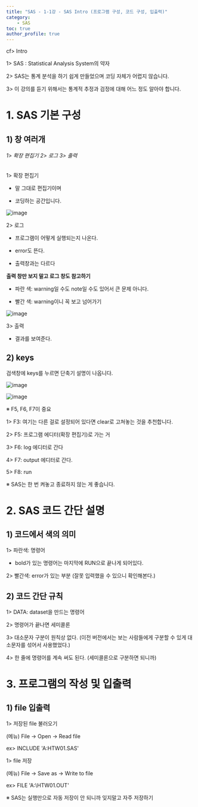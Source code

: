 ```yaml
---
title: "SAS - 1-1강 - SAS Intro (프로그램 구성, 코드 구성, 입출력)"
category:
    - SAS
toc: true
author_profile: true
---
```


cf> Intro

1> SAS : Statistical Analysis System의 약자

2> SAS는 통계 분석을 하기 쉽게 만들었으며 코딩 자체가 어렵지 않습니다.

3> 이 강의를 듣기 위해서는 통계적 추정과 검정에 대해 어느 정도 알아야 합니다.

# 1. SAS 기본 구성

## 1) 창 여러개 ##  

###### 1> 확장 편집기 2> 로그 3> 출력

1> 확장 편집기

- 말 그대로 편집기이며

- 코딩하는 공간입니다.

![image](https://img1.daumcdn.net/thumb/R1280x0/?scode=mtistory2&fname=https%3A%2F%2Fk.kakaocdn.net%2Fdn%2FKvxTB%2FbtqCLeaj00N%2FFzSz294elhKXqlL3axax00%2Fimg.png)

2> 로그

- 프로그램이 어떻게 실행되는지 나온다.

- error도 뜬다. 

- 출력창과는 다르다

**출력 창만 보지 말고 로그 창도 참고하기**

- 파란 색: warning일 수도 note일 수도 있어서 큰 문제 아니다.

- 빨간 색: warning이니 꼭 보고 넘어가기

![image](https://img1.daumcdn.net/thumb/R1280x0/?scode=mtistory2&fname=https%3A%2F%2Fk.kakaocdn.net%2Fdn%2FelfaPL%2FbtqCLNcuc7S%2FXcH2Ex1FNLAuwFnRLYfiS0%2Fimg.jpg)

3> 출력

- 결과를 보여준다.

## 2) keys

검색창에 keys를 누르면 단축기 설명이 나옵니다.

![image](https://img1.daumcdn.net/thumb/R1280x0/?scode=mtistory2&fname=https%3A%2F%2Fk.kakaocdn.net%2Fdn%2FreHPR%2FbtqCJmUpoQN%2FM78goltV1SB3jEHDYkHo9k%2Fimg.jpg)

![image](https://img1.daumcdn.net/thumb/R1280x0/?scode=mtistory2&fname=https%3A%2F%2Fk.kakaocdn.net%2Fdn%2FOo96c%2FbtqCJmGPUYo%2FSTBpxJAhWoBBK0hG4KFfFk%2Fimg.jpg)

※ F5, F6, F7이 중요

1> F3: 여기는 다른 걸로 설정되어 있다면 clear로 고쳐놓는 것을 추천합니다.

2> F5: 프로그램 에디터(확장 편집기)로 가는 거

3> F6: log 에디터로 간다

4> F7: output 에디터로 간다.

5> F8: run

※ SAS는 한 번 켜놓고 종료하지 않는 게 좋습니다.

# 2.  SAS 코드 간단 설명

## 1) 코드에서 색의 의미

1> 파란색: 명령어

- bold가 있는 명령어는 마지막에 RUN으로 끝나게 되어있다.

2> 빨간색: error가 있는 부분 (잘못 입력했을 수 있으니 확인해본다.)

## 2) 코드 간단 규칙

1> DATA: dataset을 만드는 명령어

2> 명령어가 끝나면 세미콜론

3> 대소문자 구분이 원칙상 없다. (이전 버전에서는 보는 사람들에게 구분할 수 있게 대소문자를 섞어서 사용했었다.)

4> 한 줄에 명령어를 계속 써도 된다. (세미콜론으로 구분하면 되니까)

# 3. 프로그램의 작성 및 입출력

## 1) file 입출력

1> 저장된 file 불러오기

(메뉴) File -> Open -> Read file

ex> INCLUDE 'A:HTW01.SAS'

1> file 저장

(메뉴) File -> Save as -> Write to file

ex> FILE 'A:\\HTW01.OUT'

※ SAS는 실행만으로 자동 저장이 안 되니까 잊지말고 자주 저장하기